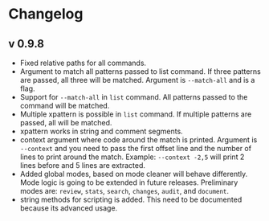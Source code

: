 # Changelog


## v 0.9.8

- Fixed relative paths for all commands.
- Argument to match all patterns passed to list command. If three patterns are passed, all three will be matched. Argument is `--match-all` and is a flag.
- Support for `--match-all` in `list` command. All patterns passed to the command will be matched.
- Multiple xpattern is possible in `list` command. If multiple patterns are passed, all will be matched.
- xpattern works in string and comment segments.
- context argument where code around the match is printed. Argument is `--context` and you need to pass the first offset line and the number of lines to print around the match. Example: `--context -2,5` will print 2 lines before and 5 lines are extracted.
- Added global modes, based on mode cleaner will behave differently. Mode logic is going to be extended in future releases. Preliminary modes are: `review`, `stats`, `search`, `changes`, `audit`, and `document`.
- string methods for scripting is added. This need to be documented because its advanced usage.